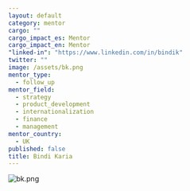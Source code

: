 ```yaml
---
layout: default
category: mentor
cargo: ""
cargo_impact_es: Mentor
cargo_impact_en: Mentor
"linked-in": "https://www.linkedin.com/in/bindik"
twitter: ""
image: /assets/bk.png
mentor_type: 
  - follow_up
mentor_field: 
  - strategy
  - product_development
  - internationalization
  - finance
  - management
mentor_country: 
  - UK
published: false
title: Bindi Karia
---
```


![bk.png]({{site.baseurl}}/assets/bk.png)

